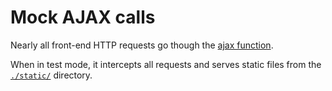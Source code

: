 # Mock AJAX calls

Nearly all front-end HTTP requests go though the [ajax function](../../utils/ajax/index.ts).

When in test mode, it intercepts all requests and serves static files from the
[`./static/`](./static) directory.
